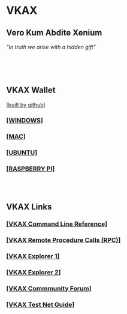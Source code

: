 # **VKAX**

## **Vero Kum Abdite Xenium**


*"In truth we arise with a hidden gift"*

<br/>
<br/>

<picture>
  <source media="(prefers-color-scheme: dark)" srcset="https://github.com/vkaxcore/VKAX/blob/master/vkax_logo/vkax2b508.png?raw=true">
  <source media="(prefers-color-scheme: light)" srcset="https://github.com/vkaxcore/VKAX/blob/master/vkax_logo/vkax2w508.png?raw=true">
  <img>
</picture>

<br/>

<br/>


## VKAX Wallet
[[built by github]](https://github.com/vkaxcore/VKAX/releases/tag/v100.10.3)

### [[WINDOWS]](https://github.com/vkaxcore/VKAX/releases/download/v100.10.3/vkax-win-.zip)

### [[MAC]](https://github.com/vkaxcore/VKAX/releases/download/v100.10.3/vkax-macos12-.zip)

### [[UBUNTU]](https://github.com/vkaxcore/VKAX/releases/download/v100.10.3/vkax-ubuntu22-.zip)

### [[RASPBERRY PI]](https://github.com/vkaxcore/VKAX/releases/download/v100.10.3/vkax-ubuntu22-arm64-.zip)

<br/>

<br/>

## VKAX Links

### [[VKAX Command Line Reference]](https://vkaxcore.github.io/VKAX/doc/vkax-command-line-rpc-api-reference)

### [[VKAX Remote Procedure Calls (RPC)]](https://vkaxcore.github.io/VKAX/doc/vkax-remote-procedure-calls)

### [[VKAX Explorer 1]](https://x.butkoin.com/network/vkax)

### [[VKAX Explorer 2]](https://insight.vkax.org/insight/)

### [[VKAX Commmunity Forum]](https://github.com/vkaxcore/VKAX/discussions)

### [[VKAX Test Net Guide]](https://vkaxcore.github.io/VKAX/doc/testnet-participation)


<br/>



